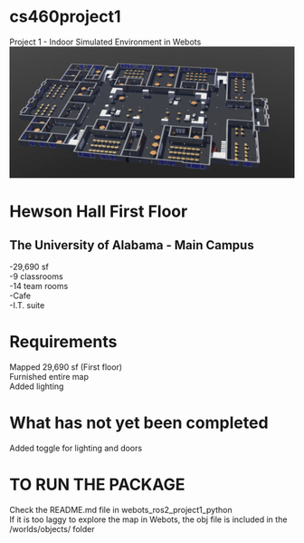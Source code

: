 # cs460project1
Project 1 - Indoor Simulated Environment in Webots
![Floor Plan](./hewson-mapped.png)
# Hewson Hall First Floor
## The University of Alabama - Main Campus
-29,690 sf\
-9 classrooms\
-14 team rooms\
-Cafe\
-I.T. suite

# Requirements
Mapped 29,690 sf (First floor)\
Furnished entire map\
Added lighting

# What has not yet been completed
Added toggle for lighting and doors

# TO RUN THE PACKAGE
Check the README.md file in webots_ros2_project1_python\
If it is too laggy to explore the map in Webots, the obj file is included in the /worlds/objects/ folder
